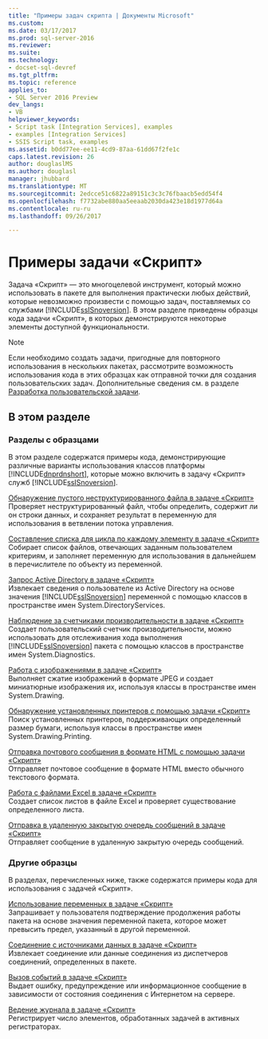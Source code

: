 ```yaml
---
title: "Примеры задач скрипта | Документы Microsoft"
ms.custom: 
ms.date: 03/17/2017
ms.prod: sql-server-2016
ms.reviewer: 
ms.suite: 
ms.technology:
- docset-sql-devref
ms.tgt_pltfrm: 
ms.topic: reference
applies_to:
- SQL Server 2016 Preview
dev_langs:
- VB
helpviewer_keywords:
- Script task [Integration Services], examples
- examples [Integration Services]
- SSIS Script task, examples
ms.assetid: b0dd77ee-ee11-4cd9-87aa-61dd67f2fe1c
caps.latest.revision: 26
author: douglaslMS
ms.author: douglasl
manager: jhubbard
ms.translationtype: MT
ms.sourcegitcommit: 2edcce51c6822a89151c3c3c76fbaacb5edd54f4
ms.openlocfilehash: f7732abe880aa5eeaab2030da423e18d1977d64a
ms.contentlocale: ru-ru
ms.lasthandoff: 09/26/2017

---
```

# <a name="script-task-examples"></a>Примеры задачи «Скрипт»
  Задача «Скрипт» — это многоцелевой инструмент, который можно использовать в пакете для выполнения практически любых действий, которые невозможно произвести с помощью задач, поставляемых со службами [!INCLUDE[ssISnoversion](../../includes/ssisnoversion-md.md)]. В этом разделе приведены образцы кода задачи «Скрипт», в которых демонстрируются некоторые элементы доступной функциональности.  
  
> [!NOTE]  
>  Если необходимо создать задачи, пригодные для повторного использования в нескольких пакетах, рассмотрите возможность использования кода в этих образцах как отправной точки для создания пользовательских задач. Дополнительные сведения см. в разделе [Разработка пользовательской задачи](../../integration-services/extending-packages-custom-objects/task/developing-a-custom-task.md).  
  
## <a name="in-this-section"></a>В этом разделе  
  
### <a name="example-topics"></a>Разделы с образцами  
 В этом разделе содержатся примеры кода, демонстрирующие различные варианты использования классов платформы [!INCLUDE[dnprdnshort](../../includes/dnprdnshort-md.md)], которые можно включить в задачу «Скрипт» служб [!INCLUDE[ssISnoversion](../../includes/ssisnoversion-md.md)].  
  
 [Обнаружение пустого неструктурированного файла в задаче «Скрипт»](../../integration-services/extending-packages-scripting-task-examples/detecting-an-empty-flat-file-with-the-script-task.md)  
 Проверяет неструктурированный файл, чтобы определить, содержит ли он строки данных, и сохраняет результат в переменную для использования в ветвлении потока управления.  
  
 [Составление списка для цикла по каждому элементу в задаче «Скрипт»](../../integration-services/extending-packages-scripting-task-examples/gathering-a-list-for-the-foreach-loop-with-the-script-task.md)  
 Собирает список файлов, отвечающих заданным пользователем критериям, и заполняет переменную для использования в дальнейшем в перечислителе по объекту из переменной.  
  
 [Запрос Active Directory в задаче «Скрипт»](../../integration-services/extending-packages-scripting-task-examples/querying-the-active-directory-with-the-script-task.md)  
 Извлекает сведения о пользователе из Active Directory на основе значения [!INCLUDE[ssISnoversion](../../includes/ssisnoversion-md.md)] переменной с помощью классов в пространстве имен System.DirectoryServices.  
  
 [Наблюдение за счетчиками производительности в задаче «Скрипт»](../../integration-services/extending-packages-scripting-task-examples/monitoring-performance-counters-with-the-script-task.md)  
 Создает пользовательский счетчик производительности, можно использовать для отслеживания хода выполнения [!INCLUDE[ssISnoversion](../../includes/ssisnoversion-md.md)] пакета с помощью классов в пространстве имен System.Diagnostics.  
  
 [Работа с изображениями в задаче «Скрипт»](../../integration-services/extending-packages-scripting-task-examples/working-with-images-with-the-script-task.md)  
 Выполняет сжатие изображений в формате JPEG и создает миниатюрные изображения их, используя классы в пространстве имен System.Drawing.  
  
 [Обнаружение установленных принтеров с помощью задачи «Скрипт»](../../integration-services/extending-packages-scripting-task-examples/finding-installed-printers-with-the-script-task.md)  
 Поиск установленных принтеров, поддерживающих определенный размер бумаги, используя классы в пространстве имен System.Drawing.Printing.  
  
 [Отправка почтового сообщения в формате HTML с помощью задачи «Скрипт»](../../integration-services/extending-packages-scripting-task-examples/sending-an-html-mail-message-with-the-script-task.md)  
 Отправляет почтовое сообщение в формате HTML вместо обычного текстового формата.  
  
 [Работа с файлами Excel в задаче «Скрипт»](../../integration-services/extending-packages-scripting-task-examples/working-with-excel-files-with-the-script-task.md)  
 Создает список листов в файле Excel и проверяет существование определенного листа.  
  
 [Отправка в удаленную закрытую очередь сообщений в задаче «Скрипт»](../../integration-services/extending-packages-scripting-task-examples/sending-to-a-remote-private-message-queue-with-the-script-task.md)  
 Отправляет сообщение в удаленную закрытую очередь сообщений.  
  
### <a name="other-examples"></a>Другие образцы  
 В разделах, перечисленных ниже, также содержатся примеры кода для использования с задачей «Скрипт».  
  
 [Использование переменных в задаче «Скрипт»](../../integration-services/extending-packages-scripting/task/using-variables-in-the-script-task.md)  
 Запрашивает у пользователя подтверждение продолжения работы пакета на основе значения переменной пакета, которое может превысить предел, указанный в другой переменной.  
  
 [Соединение с источниками данных в задаче «Скрипт»](../../integration-services/extending-packages-scripting/task/connecting-to-data-sources-in-the-script-task.md)  
 Извлекает соединение или данные соединения из диспетчеров соединений, определенных в пакете.  
  
 [Вызов событий в задаче «Скрипт»](../../integration-services/extending-packages-scripting/task/raising-events-in-the-script-task.md)  
 Выдает ошибку, предупреждение или информационное сообщение в зависимости от состояния соединения с Интернетом на сервере.  
  
 [Ведение журнала в задаче «Скрипт»](../../integration-services/extending-packages-scripting/task/logging-in-the-script-task.md)  
 Регистрирует число элементов, обработанных задачей в активных регистраторах.  
  
  
